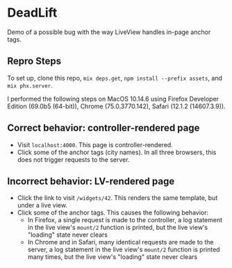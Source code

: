 # DeadLift

Demo of a possible bug with the way LiveView handles in-page anchor tags.

## Repro Steps

To set up, clone this repo, `mix deps.get`, `npm install --prefix assets`, and `mix phx.server`.

I performed the following steps on MacOS 10.14.6 using Firefox Developer Edition (69.0b5 (64-bit)), Chrome (75.0.3770.142), Safari (12.1.2 (14607.3.9)).

## Correct behavior: controller-rendered page

- Visit `localhost:4000`. This page is controller-rendered.
- Click some of the anchor tags (city names). In all three browsers, this does not trigger requests to the server.

## Incorrect behavior: LV-rendered page

- Click the link to visit `/widgets/42`. This renders the same template, but under a live view.
- Click some of the anchor tags. This causes the following behavior:
  - In Firefox, a single request is made to the controller, a log statement in the live view's `mount/2` function is printed, but the live view's "loading" state never clears
  - In Chrome and in Safari, many identical requests are made to the server, a log statement in the live view's `mount/2` function is printed many times, but the live view's "loading" state never clears
